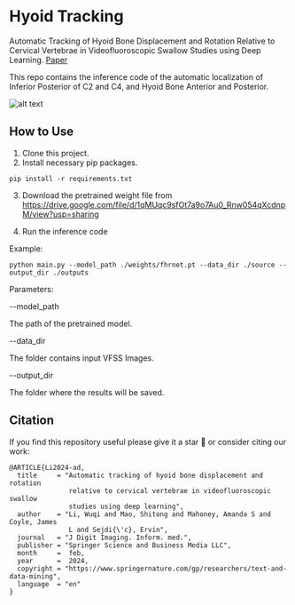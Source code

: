 # Hyoid Tracking

Automatic Tracking of Hyoid Bone Displacement and Rotation Relative to Cervical Vertebrae in Videofluoroscopic Swallow
Studies using Deep Learning. [Paper](https://link.springer.com/article/10.1007/s10278-024-01039-4)


This repo contains the inference code of the automatic localization of Inferior Posterior of C2 and C4, and Hyoid Bone
Anterior and Posterior. 

![alt text]('https://github.com/liwuqi95/hyoid_tracking/tree/main/static/VFSS_Image.png')

## How to Use

1. Clone this project.
2. Install necessary pip packages.

```commandline
pip install -r requirements.txt
```
3. Download the pretrained weight file from https://drive.google.com/file/d/1qMUqc9sfOt7a9o7Au0_Rnw054qXcdnpM/view?usp=sharing

4. Run the inference code

Example:

```
python main.py --model_path ./weights/fhrnet.pt --data_dir ./source --output_dir ./outputs
```

Parameters:

--model_path 

The path of the pretrained model.

--data_dir 

The folder contains input VFSS Images.

--output_dir 

The folder where the results will be saved.

## Citation

If you find this repository useful please give it a star 🌟 or consider citing our work:

```
@ARTICLE{Li2024-ad,
  title     = "Automatic tracking of hyoid bone displacement and rotation
               relative to cervical vertebrae in videofluoroscopic swallow
               studies using deep learning",
  author    = "Li, Wuqi and Mao, Shitong and Mahoney, Amanda S and Coyle, James
               L and Sejdi{\'c}, Ervin",
  journal   = "J Digit Imaging. Inform. med.",
  publisher = "Springer Science and Business Media LLC",
  month     =  feb,
  year      =  2024,
  copyright = "https://www.springernature.com/gp/researchers/text-and-data-mining",
  language  = "en"
}
```